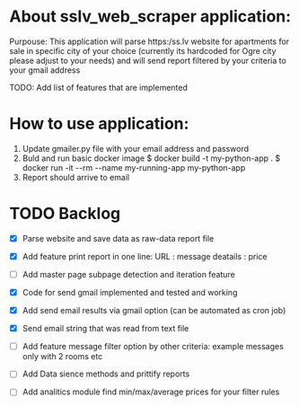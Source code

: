 # About sslv_web_scraper application:
Purpouse: This application will parse https:/ss.lv website for apartments for sale in specific city of your choice
(currently its hardcoded for Ogre city please adjust to your needs) and  will send report filtered by your criteria to your gmail address 

TODO: Add list of features that are implemented

# How to use application:
1. Update gmailer.py file with your email address and password
2. Buld and run basic docker image
$ docker build -t my-python-app .
$ docker run -it --rm --name my-running-app my-python-app
3. Report should arrive to email

# TODO Backlog
- [x] Parse website and save data as raw-data report file 
- [x] Add feature print report in one line: URL : message deatails : price
- [ ] Add master page subpage detection and iteration feature
- [x] Code for send gmail implemented and tested and working
- [x] Add send email results via gmail option (can be automated as cron job)
- [x] Send email string that was read from text file 
- [ ] Add feature message filter option by other criteria: example messages only with 2 rooms etc
- [ ] Add Data sience methods and prittify reports
- [ ] Add analitics module find min/max/average prices for your filter rules 



  
